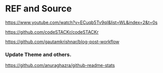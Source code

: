 # REF and Source

https://www.youtube.com/watch?v=ECuqb5Tv9qI&list=WL&index=2&t=0s

https://github.com/codeSTACKr/codeSTACKr

https://github.com/gautamkrishnar/blog-post-workflow


### Update Theme and others.

https://github.com/anuraghazra/github-readme-stats

